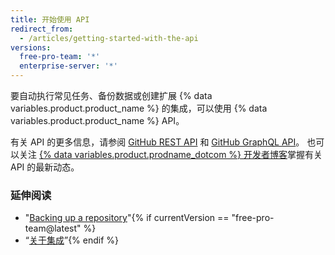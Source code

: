 ```yaml
---
title: 开始使用 API
redirect_from:
  - /articles/getting-started-with-the-api
versions:
  free-pro-team: '*'
  enterprise-server: '*'
---
```


要自动执行常见任务、备份数据或创建扩展 {% data variables.product.product_name %} 的集成，可以使用 {% data variables.product.product_name %} API。

有关 API 的更多信息，请参阅 [GitHub REST API](/rest) 和 [GitHub GraphQL API](/graphql)。 也可以关注 [{% data variables.product.prodname_dotcom %} 开发者博客](https://developer.github.com/changes/)掌握有关 API 的最新动态。

### 延伸阅读

- "[Backing up a repository](/articles/backing-up-a-repository)"{% if currentVersion == "free-pro-team@latest" %}
- “[关于集成](/articles/about-integrations)”{% endif %}
